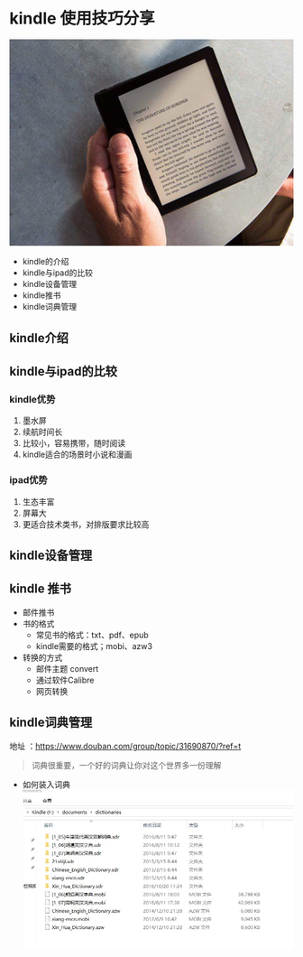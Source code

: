  # kindle 使用技巧分享
 
  ![avatar](../image/1.jpeg)
  
  - kindle的介绍
  - kindle与ipad的比较
  - kindle设备管理
  - kindle推书
  - kindle词典管理
 
 ## kindle介绍


 ## kindle与ipad的比较
 ### kindle优势
 1. 墨水屏
 2. 续航时间长
 3. 比较小，容易携带，随时阅读
 4. kindle适合的场景时小说和漫画
 
 ### ipad优势
 1. 生态丰富
 2. 屏幕大
 3. 更适合技术类书，对排版要求比较高
 
 ## kindle设备管理
 
 ## kindle 推书
 - 邮件推书
 - 书的格式
    - 常见书的格式：txt、pdf、epub 
    - kindle需要的格式；mobi、azw3
 - 转换的方式
    - 邮件主题 convert
    - 通过软件Calibre
    - 网页转换
    
 ## kindle词典管理
 地址 ：https://www.douban.com/group/topic/31690870/?ref=t
 >词典很重要，一个好的词典让你对这个世界多一份理解
 - 如何装入词典
 ![avatar](../image/menu.saveimg.savepath20181226234927.jpg)
